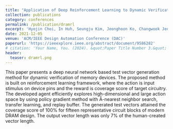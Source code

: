 ```yaml
---
title: "Application of Deep Reinforcement Learning to Dynamic Verification of DRAM Designs"
collection: publications
category: conferences
permalink: /publication/dramrl
excerpt: 'Hyojin Choi, In Huh, Seungju Kim, Jeonghoon Ko, Changwook Jeong, Hyeonsik Son, Kiwon Kwon, Joonwan Chai, Younsik Park, Jaehoon Jeong, Dae Sin Kim, Jung Yun Choi'
date: 2021-12-05
venue: 'ACM/IEEE Design Automation Conference (DAC)'
paperurl: 'https://ieeexplore.ieee.org/abstract/document/9586282'
# citation: 'Your Name, You. (2024). &quot;Paper Title Number 3.&quot; <i>GitHub Journal of Bugs</i>. 1(3).'
header:
  teaser: dramrl.png
---
```


This paper presents a deep neural network based test vector generation method for dynamic verification of memory devices. The proposed method is built on reinforcement learning framework, where the action is input stimulus on device pins and the reward is coverage score of target circuitry. The developed agent efficiently explores high-dimensional and large action space by using policy gradient method with Å-nearest neighbor search, transfer learning, and replay buffer. The generated test vectors attained the coverage score of 100% for fifteen representative circuit blocks of modern DRAM design. The output vector length was only 7% of the human-created vector length.